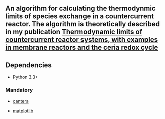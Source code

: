 An algorithm for calculating the thermodynmic limits of species exchange in a countercurrent reactor. The algorithm is theoretically described in my publication [Thermodynamic limits of countercurrent reactor systems, with examples in membrane reactors and the ceria redox cycle](https://doi.org/10.1039/C8CP07077F )
-----------


Dependencies
------------

- Python 3.3+

### Mandatory

- [cantera](https://cantera.org/)

- [matplotlib](http://matplotlib.sourceforge.net)
